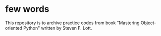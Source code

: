 # few words

This repository is to archive practice codes from book "Mastering Object-oriented Python" written by Steven F. Lott.
